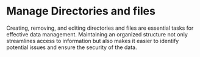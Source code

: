 # Manage Directories and files
Creating, removing, and editing directories and files are essential tasks for effective data management. Maintaining an organized structure not only streamlines access to information but also makes it easier to identify potential issues and ensure the security of the data.
